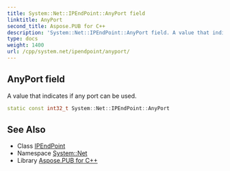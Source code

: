 ```yaml
---
title: System::Net::IPEndPoint::AnyPort field
linktitle: AnyPort
second_title: Aspose.PUB for C++
description: 'System::Net::IPEndPoint::AnyPort field. A value that indicates if any port can be used in C++.'
type: docs
weight: 1400
url: /cpp/system.net/ipendpoint/anyport/
---
```

## AnyPort field


A value that indicates if any port can be used.

```cpp
static const int32_t System::Net::IPEndPoint::AnyPort
```

## See Also

* Class [IPEndPoint](../)
* Namespace [System::Net](../../)
* Library [Aspose.PUB for C++](../../../)

